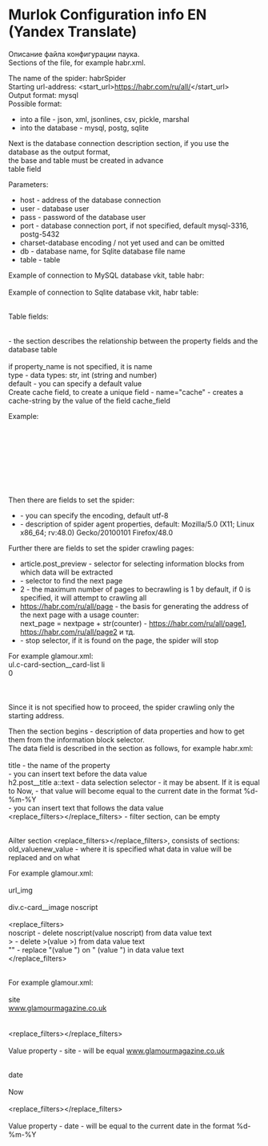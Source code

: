 # Murlok Configuration info EN (Yandex Translate)
Описание файла конфигурации паука.<br>
Sections of the file, for example habr.xml.<br>

The name of the spider: <name>habrSpider</name><br>
Starting url-address: <start_url>https://habr.com/ru/all/</start_url><br>
Output format: <format>mysql</format><br>
Possible format:<br>
* into a file - json, xml, jsonlines, csv, pickle, marshal<br>
* into the database - mysql, postg, sqlite<br>

Next is the database connection description section, if you use the database as the output format,<br>
the base and table must be created in advance<br>
<peewee parameters>table field</peewee><br>

Parameters:<br>
- host - address of the database connection<br>
- user - database user<br>
- pass - password of the database user<br>
- port - database connection port, if not specified, default mysql-3316, postg-5432<br>
- charset-database encoding / not yet used and can be omitted<br>
- db - database name, for Sqlite database file name<br>
- table - table<br>

Example of connection to MySQL database vkit, table habr:<br>
<peewee host="127.0.0.1" user="root" pass="" port="3306" charset="utf8mb4" db="vkit" table="habr"><br>
Example of connection to Sqlite database vkit, habr table:<br>
<peewee db="vkit.db" table="habr"><br>

Table fields:<br>
<table fields></table fields> - the section describes the relationship between the property fields <properties> and the database table<br>
<field name= "table name" property_name= "property name" default= "default" type= "type" ></field><br>
if property_name is not specified, it is name<br>
type - data types: str, int (string and number)<br>
default - you can specify a default value<br>
Create cache field, to create a unique field - name="cache" - creates a cache-string by the value of the field cache_field<br>

Example:<br>
<tablefields><br>
<field name="title" property_name="title"></field><br>
<field name="url_post" property_name="url_post"></field><br>
<field name="date" property_name="date"></field><br>
<field name="avtor" property_name="avtor"></field><br>
<field name="published" property_name="" default="0" type="int"></field><br>
<field name="cashe" property_name="" cashe_field="title"></field><br>
</tablefields><br>

Then there are fields to set the spider:<br>
- <encoding></encoding> - you can specify the encoding, default utf-8<br>
- <agent></agent> - description of spider agent properties, default: Mozilla/5.0 (X11; Linux x86_64; rv:48.0) Gecko/20100101 Firefox/48.0<br>

Further there are fields to set the spider crawling pages:
- <selector>article.post_preview</selector> - selector for selecting information blocks from which data will be extracted<br>
- <nextselector></nextselector> - selector to find the next page<br>
- <maxpage>2</maxpage> - the maximum number of pages to becrawling is 1 by default, if 0 is specified, it will attempt to crawling all<br>
- <nextpage>https://habr.com/ru/all/page</nextpage> - the basis for generating the address of the next page with a usage counter:<br>
next_page = nextpage + str(counter) - https://habr.com/ru/all/page1, https://habr.com/ru/all/page2 и тд.<br>
- <endselector></endselector> - stop selector, if it is found on the page, the spider will stop

For example glamour.xml:<br>
<selector>ul.c-card-section__card-list li</selector><br>
<maxpage>0</maxpage><br>
<nextpage></nextpage><br>
<nextselector></nextselector><br>
<endselector></endselector><br>
Since it is not specified how to proceed, the spider crawling only the starting address.<br>

Then the section begins <properties></properties> - description of data properties and how to get them from the information block selector.<br>
The data field is described in the section <property></property> as follows, for example habr.xml:<br>
<property><br>
<name>title</name> - the name of the property<br>
<before></before> - you can insert text before the data value<br>
<selector>h2.post__title a::text</selector> - data selection selector - it may be absent. If it is equal to Now, - that value will become equal to the current date in the format %d-%m-%Y<br>
<after></after> - you can insert text that follows the data value<br>
<replace_filters></replace_filters> - filter section, can be empty<br>
</property><br>

Аilter section <replace_filters></replace_filters>, consists of sections:<br>
<filter><old>old_value</old><new>new_value</new></filter> - where it is specified what data in value will be replaced and on what<br>

For example glamour.xml:<br>
<property><br>
<name>url_img</name><br>
<before></before><br>
<selector>div.c-card__image noscript</selector><br>
<after></after><br>
<replace_filters><br>
<filter><old>noscript</old><new></new></filter> - delete noscript(value <old>noscript</old>) from data value text<br>
<filter><old>&gt;</old><new></new></filter> - delete &gt;(value <old>&gt;</old>) from data value text<br>
<filter><old>&quot;</old><new>"</new></filter> - replace &quot;(value <old>&quot;</old>) on " (value <new>"</new>) in data value text<br>
</replace_filters><br>
</property><br>

For example glamour.xml:<br>
<property><br>
<name>site</name><br>
<before>www.glamourmagazine.co.uk</before><br>
<selector></selector><br>
<after></after><br>
<replace_filters></replace_filters><br>
</property><br>
Value property - site - will be equal www.glamourmagazine.co.uk<br>

<property><br>
<name>date</name><br>
<before></before><br>
<selector>Now</selector><br>
<after></after><br>
<replace_filters></replace_filters><br>
</property><br>
Value property - date - will be equal to the current date in the format %d-%m-%Y

